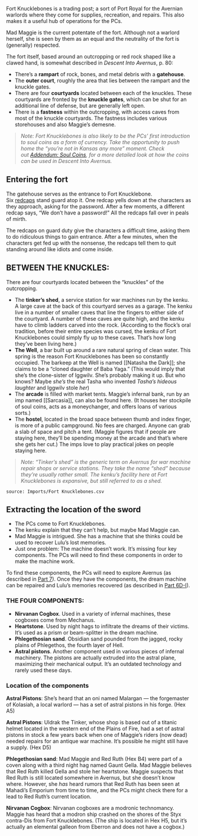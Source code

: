 Fort Knucklebones is a trading post; a sort of Port Royal for the Avernian warlords where they come for supplies, recreation, and repairs. This also makes it a useful hub of operations for the PCs.

Mad Maggie is the current potentate of the fort. Although not a warlord herself, she is seen by them as an equal and the neutrality of the fort is (generally) respected.

The fort itself, based around an outcropping or red rock shaped like a clawed hand, is somewhat described in _Descent Into Avernus_, p. 80:

-   There’s a **rampart** of rock, bones, and metal debris with a **gatehouse**.
-   The **outer court**, roughly the area that lies between the rampart and the knuckle gates.
-   There are four **courtyards** located between each of the knuckles. These courtyards are fronted by the **knuckle gates**, which can be shut for an additional line of defense, but are generally left open.
-   There is a **fastness** within the outcropping, with access caves from most of the knuckle courtyards. The fastness includes various storehouses and also Maggie’s demesne.

> _Note: Fort Knucklebones is also likely to be the PCs’ first introduction to soul coins as a form of currency. Take the opportunity to push home the “you’re not in Kansas any more” moment. Check out [Addendum: Soul Coins](https://thealexandrian.net/wordpress/45049/roleplaying-games/remixing-avernus-addendum-soul-coins), for a more detailed look at how the coins can be used in Descent Into Avernus._

## Entering the fort
The gatehouse serves as the entrance to Fort Knucklebone. Six [redcaps](https://www.dndbeyond.com/monsters/2556141-redcap) stand guard atop it. One redcap yells down at the characters as they approach, asking for the password. After a few moments, a different redcap says, “We don’t have a password!” All the redcaps fall over in peals of mirth.

The redcaps on guard duty give the characters a difficult time, asking them to do ridiculous things to gain entrance. After a few minutes, when the characters get fed up with the nonsense, the redcaps tell them to quit standing around like idiots and come inside.

## BETWEEN THE KNUCKLES: 
There are four courtyards located between the “knuckles” of the outcropping.

-   The **tinker’s shed**, a service station for war machines run by the kenku. A large cave at the back of this courtyard serves as a garage. The kenku live in a number of smaller caves that line the fingers to either side of the courtyard. A number of these caves are quite high, and the kenku have to climb ladders carved into the rock. (According to the flock’s oral tradition, before their entire species was cursed, the kenku of Fort Knucklebones could simply fly up to these caves. That’s how long they’ve been living here.)
-   **The Well**, a bar built up around a rare natural spring of clean water. This spring is the reason Fort Knucklebones has been so constantly occupied. The barkeep at the Well is named [[Natasha the Dark]]; she claims to be a “cloned daughter of Baba Yaga.” (This would imply that she’s the clone-sister of Iggwilv. She’s probably making it up. But who knows? Maybe _she’s_ the real Tasha who invented _Tasha’s hideous laughter_ and Iggwilv stole _her_)
-   The **arcade** is filled with market tents. Maggie’s infernal bank, run by an imp named [[Sarcasia]], can also be found here. (It houses her stockpile of soul coins, acts as a moneychanger, and offers loans of various sorts.)
-   The **hostel**, located in the broad space between thumb and index finger, is more of a public campground. No fees are charged. Anyone can grab a slab of space and pitch a tent. (Maggie figures that if people are staying here, they’ll be spending money at the arcade and that’s where she gets her cut.) The imps love to play practical jokes on people staying here.

> _Note: “Tinker’s shed” is the generic term on Avernus for war machine repair shops or service stations. They take the name “shed” because they’re usually rather small. The kenku’s facility here at Fort Knucklebones is expansive, but still referred to as a shed._

```csvtable
source: Imports/Fort Knucklebones.csv
```

## Extracting the location of the sword
-   The PCs come to Fort Knucklebones.
-   The kenku explain that they can’t help, but maybe Mad Maggie can.
-   Mad Maggie is intrigued. She has a machine that she thinks could be used to recover Lulu’s lost memories.
-   Just one problem: The machine doesn’t work. It’s missing four key components. The PCs will need to find these components in order to make the machine work.

To find these components, the PCs will need to explore Avernus (as described in [Part 7](https://thealexandrian.net/?p=46140)). Once they have the components, the dream machine can be repaired and Lulu’s memories recovered (as described in [Part 6D-I](https://thealexandrian.net/?p=45859)).

### THE FOUR COMPONENTS:
-   **Nirvanan Cogbox**. Used in a variety of infernal machines, these cogboxes come from Mechanus. 
-   **Heartstone**. Used by night hags to infiltrate the dreams of their victims. It’s used as a prism or beam-splitter in the dream machine.
-   **Phlegethosian sand**. Obsidian sand pounded from the jagged, rocky plains of Phlegethos, the fourth layer of Hell.
-   **Astral pistons**. Another component used in various pieces of infernal machinery. The pistons are actually extruded into the astral plane, maximizing their mechanical output. It’s an outdated technology and rarely used these days.
### Location of the components
**Astral Pistons**: She’s heard that an oni named Malargan — the forgemaster of Kolasiah, a local warlord — has a set of astral pistons in his forge. (Hex A5)

**Astral Pistons**: Uldrak the Tinker, whose shop is based out of a titanic helmet located in the western end of the Plains of Fire, had a set of astral pistons in stock a few years back when one of Maggie’s riders (now dead) needed repairs for an antique war machine. It’s possible he might still have a supply. (Hex D5)

**Phlegethosian sand**: Mad Maggie and Red Ruth (Hex B4) were part of a coven along with a third night hag named Gaunt Gella. Mad Maggie believes that Red Ruth killed Gella and stole her heartstone. Maggie suspects that Red Ruth is still located somewhere in Avernus, but she doesn’t know where. However, she _has_ heard rumors that Red Ruth has been seen at Mahadi’s Emporium from time to time, and the PCs might check there for a lead to Red Ruth’s current location.

**Nirvanan Cogbox**: Nirvanan cogboxes are a modronic technomancy. Maggie has heard that a modron ship crashed on the shores of the Styx contra-Dis from Fort Knucklebones. (The ship is located in Hex H5, but it’s actually an elemental galleon from Eberron and does not have a cogbox.)

